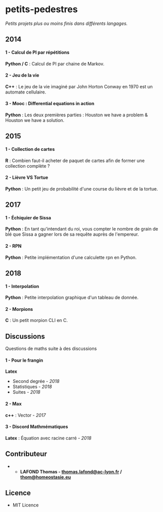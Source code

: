 # petits-pedestres

*Petits projets plus ou moins finis dans différents langages.*


## 2014 

#### 1 - Calcul de PI par répétitions

**Python / C** : Calcul de PI par chaine de Markov.

#### 2 - Jeu de la vie

**C++** : Le jeu de la vie imaginé par John Horton Conway en 1970 est un automate cellulaire.

#### 3 - Mooc : Differential equations in action

**Python** : Les deux premières parties : Houston we have a problem & Houston we have a solution.

## 2015

#### 1 - Collection de cartes

**R** : Combien faut-il acheter de paquet de cartes afin de former une collection complète ?

#### 2 - Lièvre VS Tortue

**Python** : Un petit jeu de probabilité d'une course du lièvre et de la tortue.

## 2017

#### 1 - Échiquier de Sissa

**Python** : En tant qu'intendant du roi, vous compter le nombre de grain de blé que Sissa a gagner lors de sa requête auprès de l'empereur.

#### 2 - RPN

**Python** : Petite implémentation d'une calculette rpn en Python.

## 2018

#### 1 - Interpolation

**Python** : Petite interpolation graphique d'un tableau de donnée.

#### 2 - Morpions

**C** : Un petit morpion CLI en C.


## Discussions

Questions de maths suite à des discussions

#### 1 - Pour le frangin

**Latex**

* Second degrée - *2018*
* Statistiques - *2018*
* Suites - *2018*

#### 2 - Max

**c++** : Vector - *2017*

#### 3 - Discord Mathmématiques 

**Latex** : Équation avec racine carré - *2018*


## Contributeur

* - **LAFOND Thomas - thomas.lafond@ac-lyon.fr / thom@homeostasie.eu**


## Licence

- MIT Licence

